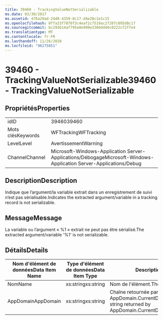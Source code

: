 ```yaml
---
title: 39460 - TrackingValueNotSerializable
ms.date: 03/30/2017
ms.assetid: 476a29ad-24d8-4359-8c17-d4e20c1e1c15
ms.openlocfilehash: 0ffa33f78f0f3c4eaf2c7519ac27207c095d8c17
ms.sourcegitcommit: bc293b14af795e0e999e3304dd40c0222cf2ffe4
ms.translationtype: MT
ms.contentlocale: fr-FR
ms.lasthandoff: 11/26/2020
ms.locfileid: "96275851"
---
```

# <a name="39460---trackingvaluenotserializable"></a><span data-ttu-id="fa2eb-102">39460 - TrackingValueNotSerializable</span><span class="sxs-lookup"><span data-stu-id="fa2eb-102">39460 - TrackingValueNotSerializable</span></span>

## <a name="properties"></a><span data-ttu-id="fa2eb-103">Propriétés</span><span class="sxs-lookup"><span data-stu-id="fa2eb-103">Properties</span></span>  
  
|||  
|-|-|  
|<span data-ttu-id="fa2eb-104">id</span><span class="sxs-lookup"><span data-stu-id="fa2eb-104">ID</span></span>|<span data-ttu-id="fa2eb-105">39460</span><span class="sxs-lookup"><span data-stu-id="fa2eb-105">39460</span></span>|  
|<span data-ttu-id="fa2eb-106">Mots clés</span><span class="sxs-lookup"><span data-stu-id="fa2eb-106">Keywords</span></span>|<span data-ttu-id="fa2eb-107">WFTracking</span><span class="sxs-lookup"><span data-stu-id="fa2eb-107">WFTracking</span></span>|  
|<span data-ttu-id="fa2eb-108">Level</span><span class="sxs-lookup"><span data-stu-id="fa2eb-108">Level</span></span>|<span data-ttu-id="fa2eb-109">Avertissement</span><span class="sxs-lookup"><span data-stu-id="fa2eb-109">Warning</span></span>|  
|<span data-ttu-id="fa2eb-110">Channel</span><span class="sxs-lookup"><span data-stu-id="fa2eb-110">Channel</span></span>|<span data-ttu-id="fa2eb-111">Microsoft-Windows-Application Server-Applications/Débogage</span><span class="sxs-lookup"><span data-stu-id="fa2eb-111">Microsoft-Windows-Application Server-Applications/Debug</span></span>|  
  
## <a name="description"></a><span data-ttu-id="fa2eb-112">Description</span><span class="sxs-lookup"><span data-stu-id="fa2eb-112">Description</span></span>  

 <span data-ttu-id="fa2eb-113">Indique que l’argument/la variable extrait dans un enregistrement de suivi n’est pas sérialisable.</span><span class="sxs-lookup"><span data-stu-id="fa2eb-113">Indicates the extracted argument/variable in a tracking record is not serializable.</span></span>  
  
## <a name="message"></a><span data-ttu-id="fa2eb-114">Message</span><span class="sxs-lookup"><span data-stu-id="fa2eb-114">Message</span></span>  

 <span data-ttu-id="fa2eb-115">La variable ou l’argument « %1 » extrait ne peut pas être sérialisé.</span><span class="sxs-lookup"><span data-stu-id="fa2eb-115">The extracted argument/variable '%1' is not serializable.</span></span>  
  
## <a name="details"></a><span data-ttu-id="fa2eb-116">Détails</span><span class="sxs-lookup"><span data-stu-id="fa2eb-116">Details</span></span>  
  
|<span data-ttu-id="fa2eb-117">Nom d'élément de données</span><span class="sxs-lookup"><span data-stu-id="fa2eb-117">Data Item Name</span></span>|<span data-ttu-id="fa2eb-118">Type d'élément de données</span><span class="sxs-lookup"><span data-stu-id="fa2eb-118">Data Item Type</span></span>|<span data-ttu-id="fa2eb-119">Description</span><span class="sxs-lookup"><span data-stu-id="fa2eb-119">Description</span></span>|  
|--------------------|--------------------|-----------------|  
|<span data-ttu-id="fa2eb-120">Nom</span><span class="sxs-lookup"><span data-stu-id="fa2eb-120">Name</span></span>|<span data-ttu-id="fa2eb-121">xs:string</span><span class="sxs-lookup"><span data-stu-id="fa2eb-121">xs:string</span></span>|<span data-ttu-id="fa2eb-122">Nom de l'élément.</span><span class="sxs-lookup"><span data-stu-id="fa2eb-122">The name of the item.</span></span>|  
|<span data-ttu-id="fa2eb-123">AppDomain</span><span class="sxs-lookup"><span data-stu-id="fa2eb-123">AppDomain</span></span>|<span data-ttu-id="fa2eb-124">xs:string</span><span class="sxs-lookup"><span data-stu-id="fa2eb-124">xs:string</span></span>|<span data-ttu-id="fa2eb-125">Chaîne retournée par AppDomain.CurrentDomain.FriendlyName.</span><span class="sxs-lookup"><span data-stu-id="fa2eb-125">The string returned by AppDomain.CurrentDomain.FriendlyName.</span></span>|
